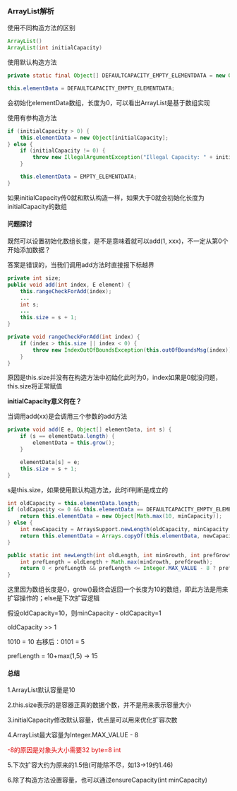 ### ArrayList解析

使用不同构造方法的区别
```java
ArrayList()
ArrayList(int initialCapacity)
```
使用默认构造方法
```java
private static final Object[] DEFAULTCAPACITY_EMPTY_ELEMENTDATA = new Object[0];

this.elementData = DEFAULTCAPACITY_EMPTY_ELEMENTDATA;
```
会初始化elementData数组，长度为0，可以看出ArrayList是基于数组实现

使用有参构造方法
```java
if (initialCapacity > 0) {
    this.elementData = new Object[initialCapacity];
} else {
    if (initialCapacity != 0) {
        throw new IllegalArgumentException("Illegal Capacity: " + initialCapacity);
    }

    this.elementData = EMPTY_ELEMENTDATA;
}
```
如果initialCapacity传0就和默认构造一样，如果大于0就会初始化长度为initialCapacity的数组

#### 问题探讨
既然可以设置初始化数组长度，是不是意味着就可以add(1, xxx)，不一定从第0个开始添加数据？

答案是错误的，当我们调用add方法时直接报下标越界
```java
private int size;
public void add(int index, E element) {
    this.rangeCheckForAdd(index);
    ...
    int s;
    ...
    this.size = s + 1;
}

private void rangeCheckForAdd(int index) {
    if (index > this.size || index < 0) {
        throw new IndexOutOfBoundsException(this.outOfBoundsMsg(index));
    }
}
```
原因是this.size并没有在构造方法中初始化此时为0，index如果是0就没问题，this.size将正常赋值

**initialCapacity意义何在？**

当调用add(xx)是会调用三个参数的add方法
```java
private void add(E e, Object[] elementData, int s) {
    if (s == elementData.length) {
        elementData = this.grow();
    }

    elementData[s] = e;
    this.size = s + 1;
}
```
s是this.size，如果使用默认构造方法，此时if判断是成立的
```java
int oldCapacity = this.elementData.length;
if (oldCapacity <= 0 && this.elementData == DEFAULTCAPACITY_EMPTY_ELEMENTDATA) {
    return this.elementData = new Object[Math.max(10, minCapacity)];
} else {
    int newCapacity = ArraysSupport.newLength(oldCapacity, minCapacity - oldCapacity, oldCapacity >> 1);
    return this.elementData = Arrays.copyOf(this.elementData, newCapacity);
}

public static int newLength(int oldLength, int minGrowth, int prefGrowth) {
    int prefLength = oldLength + Math.max(minGrowth, prefGrowth);
    return 0 < prefLength && prefLength <= Integer.MAX_VALUE - 8 ? prefLength : hugeLength(oldLength, minGrowth);
}
```
这里因为数组长度是0，grow()最终会返回一个长度为10的数组，即此方法是用来扩容操作的；else是下次扩容逻辑

假设oldCapacity=10，则minCapacity - oldCapacity=1

oldCapacity >> 1

1010 = 10
右移后：0101 = 5

prefLength = 10+max(1,5) -> 15

#### 总结
1.ArrayList默认容量是10

2.this.size表示的是容器正真的数据个数，并不是用来表示容量大小

3.initialCapacity修改默认容量，优点是可以用来优化扩容次数

4.ArrayList最大容量为Integer.MAX_VALUE - 8

<font color="#dd0000">-8的原因是对象头大小需要32 byte=8 int</font>

5.下次扩容大约为原来的1.5倍(可能除不尽，如13->19约1.46)

6.除了构造方法设置容量，也可以通过ensureCapacity(int minCapacity)